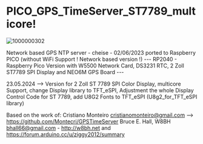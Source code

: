 
# PICO_GPS_TimeServer_ST7789_multicore!

![1000000302](https://github.com/cheise/PICO_GPS_TimeServer_7789_multicore/assets/59045759/b56eaa8d-38cf-4d4f-9604-f268cee74e65)


 
Network based GPS NTP server - cheise - 02/06/2023 ported to Raspberry PICO (without WiFi Support ! Network based version !)
--- RP2040 - Raspberry Pico Version with W5500 Network Card, DS3231 RTC, 2 Zoll ST7789 SPI Display and NEO6M GPS Board ---

23.05.2024 --> Version for 2 Zoll ST 7789 SPI Color Display, multicore Support, change Display library to TFT_eSPI, Adjustment the whole Display Control Code for ST 7789, add U8G2 Fonts to TFT_eSPI (U8g2_for_TFT_eSPI library)

Based on the work of:
Cristiano Monteiro <cristianomonteiro@gmail.com> --> https://github.com/Montecri/GPSTimeServer
Bruce E. Hall, W8BH <bhall66@gmail.com> - http://w8bh.net
and
https://forum.arduino.cc/u/ziggy2012/summary

